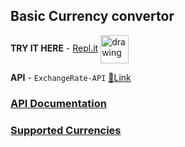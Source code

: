 ## Basic Currency convertor

**TRY IT HERE** - [Repl.it](https://replit.com/@RohanSomadder/Currency-Exchange?v=1) <img align = "center" src="https://upload.wikimedia.org/wikipedia/commons/thumb/b/b2/Repl.it_logo.svg/1200px-Repl.it_logo.svg.png" alt="drawing" width="45" height = "45" />

**API** - `ExchangeRate-API`   [🔗Link](https://www.exchangerate-api.com/)
### [API Documentation](https://www.exchangerate-api.com/docs/overview) 
### [Supported Currencies](https://www.exchangerate-api.com/docs/supported-currencies)